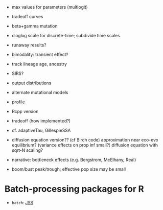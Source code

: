 
- max values for parameters (multlogit)
- tradeoff curves
- beta+gamma mutation
- cloglog scale for discrete-time; subdivide time scales
- runaway results?


- bimodality: transient effect?
- track lineage age, ancestry
- SIRS?
- output distributions
- alternate mutational models
- profile
- Rcpp version
- tradeoff (how implemented?)
- cf. adaptiveTau, GillespieSSA
- diffusion equation version??
  (cf Birch code)
  approximation near eco-evo equilibrium?
    (variance effects on prop inf small?)
  diffusion equation with sqrt-N scaling?
- narrative: bottleneck effects (e.g. Bergstrom, McElhany, Real)
- boom/bust peak/trough; effective pop size may be small


# Batch-processing packages for R

- `batch`: [JSS](http://www.jstatsoft.org/v39/c01/)

